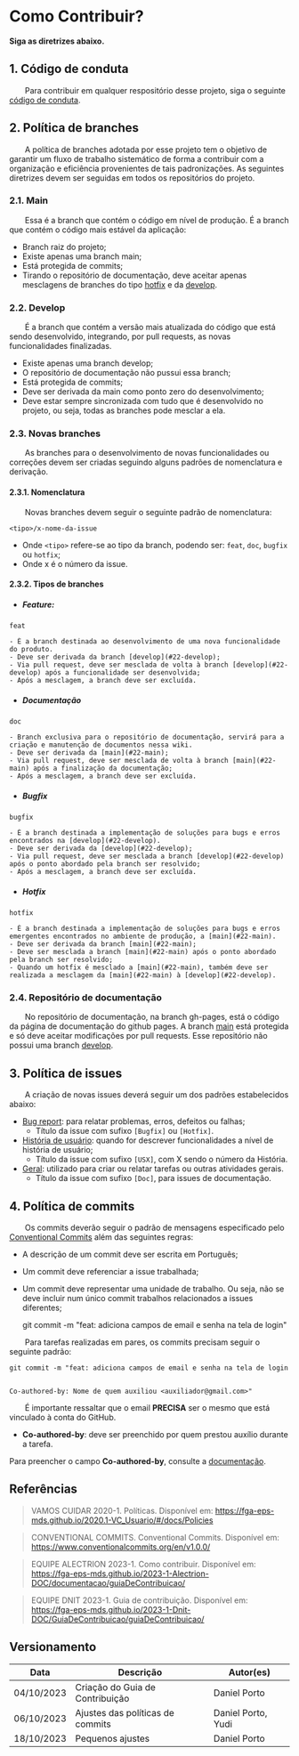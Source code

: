 # Como Contribuir?

**Siga as diretrizes abaixo.**

## 1. Código de conduta

&emsp;&emsp;Para contribuir em qualquer respositório desse projeto, siga o seguinte [código de conduta](CODE_OF_CONDUCT.md).

## 2. Política de branches

&emsp;&emsp;A política de branches adotada por esse projeto tem o objetivo de garantir um fluxo de trabalho sistemático de forma a contribuir com a organização e eficiência provenientes de tais padronizações. As seguintes diretrizes devem ser seguidas em todos os repositórios do projeto.

### 2.1. Main

&emsp;&emsp;Essa é a branch que contém o código em nível de produção. É a branch que contém o código mais estável da aplicação:

- Branch raiz do projeto;
- Existe apenas uma branch main;
- Está protegida de commits;
- Tirando o repositório de documentação, deve aceitar apenas mesclagens de branches do tipo [hotfix](#hotfix) e da [develop](#22-develop).


### 2.2. Develop

&emsp;&emsp;É a branch que contém a versão mais atualizada do código que está sendo desenvolvido, integrando, por pull requests, as novas funcionalidades finalizadas.

- Existe apenas uma branch develop;
- O repositório de documentação não pussui essa branch;
- Está protegida de commits;
- Deve ser derivada da main como ponto zero do desenvolvimento;
- Deve estar sempre sincronizada com tudo que é desenvolvido no projeto, ou seja, todas as branches pode mesclar a ela.

### 2.3. Novas branches

&emsp;&emsp;As branches para o desenvolvimento de novas funcionalidades ou correções devem ser criadas seguindo alguns padrões de nomenclatura e derivação.

#### 2.3.1. Nomenclatura

&emsp;&emsp;Novas branches devem seguir o seguinte padrão de nomenclatura:

    <tipo>/x-nome-da-issue

- Onde `<tipo>` refere-se ao tipo da branch, podendo ser: `feat`, `doc`, `bugfix` ou `hotfix`;
- Onde x é o número da issue.

#### 2.3.2. Tipos de branches

- ##### Feature: 
`feat`

    - É a branch destinada ao desenvolvimento de uma nova funcionalidade do produto.
    - Deve ser derivada da branch [develop](#22-develop);
    - Via pull request, deve ser mesclada de volta à branch [develop](#22-develop) após a funcionalidade ser desenvolvida;
    - Após a mesclagem, a branch deve ser excluída.



- ##### Documentação
`doc`

    - Branch exclusiva para o repositório de documentação, servirá para a criação e manutenção de documentos nessa wiki.
    - Deve ser derivada da [main](#22-main);
    - Via pull request, deve ser mesclada de volta à branch [main](#22-main) após a finalização da documentação;
    - Após a mesclagem, a branch deve ser excluída.

- ##### Bugfix
`bugfix`

    - É a branch destinada a implementação de soluções para bugs e erros encontrados na [develop](#22-develop).
    - Deve ser derivada da [develop](#22-develop);
    - Via pull request, deve ser mesclada a branch [develop](#22-develop) após o ponto abordado pela branch ser resolvido;
    - Após a mesclagem, a branch deve ser excluída.

- ##### Hotfix
`hotfix`

    - É a branch destinada a implementação de soluções para bugs e erros emergentes encontrados no ambiente de produção, a [main](#22-main).
    - Deve ser derivada da branch [main](#22-main);
    - Deve ser mesclada a branch [main](#22-main) após o ponto abordado pela branch ser resolvido;
    - Quando um hotfix é mesclado a [main](#22-main), também deve ser realizada a mesclagem da [main](#22-main) à [develop](#22-develop).
 
### 2.4. Repositório de documentação

&emsp;&emsp;No repositório de documentação, na branch gh-pages, está o código da página de documentação do github pages. A branch [main](#21-main) está protegida e só deve aceitar modificações por pull requests. Esse repositório não possui uma branch [develop](#22-develop).

## 3. Política de issues
&emsp;&emsp;A criação de novas issues deverá seguir um dos padrões estabelecidos abaixo:

- [Bug report](https://github.com/fga-eps-mds/2023.2-Dnit-DOC/tree/main/.github/workflows/ISSUE_TEMPLATE/bug_report.md): para relatar problemas, erros, defeitos ou falhas;
    - Título da issue com sufixo `[Bugfix]` ou `[Hotfix]`.
- [História de usuário](https://github.com/fga-eps-mds/2023.2-Dnit-DOC/tree/main/.github/workflows/ISSUE_TEMPLATE/historia_de_usuario.md): quando for descrever funcionalidades a nível de história de usuário;
    - Título da issue com sufixo `[USX]`, com X sendo o número da História.
- [Geral](https://github.com/fga-eps-mds/2023.2-Dnit-DOC/tree/main/.github/workflows/ISSUE_TEMPLATE/geral.md): utilizado para criar ou relatar tarefas ou outras atividades gerais.
    - Título da issue com sufixo `[Doc]`, para issues de documentação.

## 4. Política de commits
&emsp;&emsp;Os commits deverão seguir o padrão de mensagens especificado pelo [Conventional Commits](https://www.conventionalcommits.org/en/v1.0.0/) além das seguintes regras:

- A descrição de um commit deve ser escrita em Português;
- Um commit deve referenciar a issue trabalhada;
- Um commit deve representar uma unidade de trabalho. Ou seja, não se deve incluir num único commit trabalhos relacionados a issues diferentes;

    git commit -m "feat: adiciona campos de email e senha na tela de login"

&emsp;&emsp;Para tarefas realizadas em pares, os commits precisam seguir o seguinte padrão:

    git commit -m "feat: adiciona campos de email e senha na tela de login

    
    Co-authored-by: Nome de quem auxiliou <auxiliador@gmail.com>"

&emsp;&emsp;É importante ressaltar que o email **PRECISA** ser o mesmo que está vinculado à conta do GitHub.

- **Co-authored-by**: deve ser preenchido por quem prestou auxílio durante a tarefa.

Para preencher o campo **Co-authored-by**, consulte a [documentação](https://docs.github.com/en/pull-requests/committing-changes-to-your-project/creating-and-editing-commits/creating-a-commit-with-multiple-authors).

## Referências

> VAMOS CUIDAR 2020-1. Políticas. Disponível em: <https://fga-eps-mds.github.io/2020.1-VC_Usuario/#/docs/Policies>

> CONVENTIONAL COMMITS. Conventional Commits. Disponível em: <https://www.conventionalcommits.org/en/v1.0.0/>

> EQUIPE ALECTRION 2023-1. Como contribuir. Disponível em: <https://fga-eps-mds.github.io/2023-1-Alectrion-DOC/documentacao/guiaDeContribuicao/>

> EQUIPE DNIT 2023-1. Guia de contribuição. Disponível em: <https://fga-eps-mds.github.io/2023-1-Dnit-DOC/GuiaDeContribuicao/guiaDeContribuicao/>

## Versionamento

|**Data**|**Descrição**|**Autor(es)**|
|:-:|---|---|
| 04/10/2023 | Criação do Guia de Contribuição | Daniel Porto |
| 06/10/2023 | Ajustes das políticas de commits | Daniel Porto, Yudi |
| 18/10/2023 | Pequenos ajustes | Daniel Porto |
